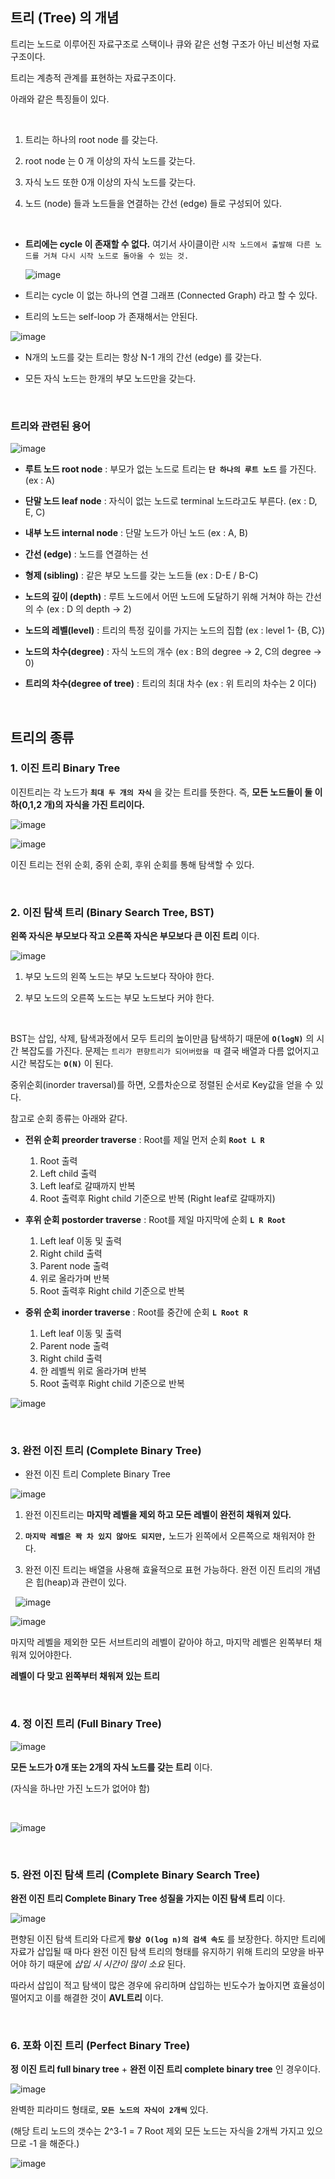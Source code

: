 ## 트리 (Tree) 의 개념

트리는 노드로 이루어진 자료구조로 스택이나 큐와 같은 선형 구조가 아닌 비선형 자료구조이다.

트리는 계층적 관계를 표현하는 자료구조이다.

아래와 같은 특징들이 있다.

<br>

1. 트리는 하나의 root node 를 갖는다.

2. root node 는 0 개 이상의 자식 노드를 갖는다.

3. 자식 노드 또한 0개 이상의 자식 노드를 갖는다.

4. 노드 (node) 들과 노드들을 연결하는 간선 (edge) 들로 구성되어 있다.

<br>

+ **트리에는 cycle 이 존재할 수 없다.** 여기서 사이클이란 `시작 노드에서 출발해 다른 노드를 거쳐 다시 시작 노드로 돌아올 수 있는 것.`

  ![image](https://github.com/lielocks/WIL/assets/107406265/5784ec0e-1c5f-4cf0-bbd4-b0c317328839)

+ 트리는 cycle 이 없는 하나의 연결 그래프 (Connected Graph) 라고 할 수 있다.

+ 트리의 노드는 self-loop 가 존재해서는 안된다.

![image](https://github.com/lielocks/WIL/assets/107406265/04e636ac-f87c-4991-9f04-19f2c8244df4)

+ N개의 노드를 갖는 트리는 항상 N-1 개의 간선 (edge) 를 갖는다.

+ 모든 자식 노드는 한개의 부모 노드만을 갖는다.

<br>

### 트리와 관련된 용어

![image](https://github.com/lielocks/WIL/assets/107406265/8031d64f-ccf8-4862-ade9-bbfe10a1bff6)

+ **루트 노드 root node** : 부모가 없는 노드로 트리는 **`단 하나의 루트 노드`** 를 가진다. (ex : A)

+ **단말 노드 leaf node** : 자식이 없는 노드로 terminal 노드라고도 부른다. (ex : D, E, C)

+ **내부 노드 internal node** : 단말 노드가 아닌 노드 (ex : A, B)

+ **간선 (edge)** : 노드를 연결하는 선

+ **형제 (sibling)** : 같은 부모 노드를 갖는 노드들 (ex : D-E / B-C)

+ **노드의 깊이 (depth)** : 루트 노드에서 어떤 노드에 도달하기 위해 거쳐야 하는 간선의 수 (ex : D 의 depth -> 2)

+ **노드의 레벨(level)** : 트리의 특정 깊이를 가지는 노드의 집합 (ex : level 1- {B, C})

+ **노드의 차수(degree)** : 자식 노드의 개수 (ex : B의 degree -> 2, C의 degree -> 0)

+ **트리의 차수(degree of tree)** : 트리의 최대 차수 (ex : 위 트리의 차수는 2 이다)

<br>

## 트리의 종류

### 1. 이진 트리 Binary Tree
이진트리는 각 노드가 **`최대 두 개의 자식`** 을 갖는 트리를 뜻한다. 
즉, **모든 노드들이 둘 이하(0,1,2 개)의 자식을 가진 트리이다.**  

![image](https://github.com/lielocks/WIL/assets/107406265/55e93ad2-dd04-4c53-999b-7ac72eeab636)

![image](https://github.com/lielocks/WIL/assets/107406265/7b6acc16-6585-4553-bb68-abde104a0b16)

이진 트리는 전위 순회, 중위 순회, 후위 순회를 통해 탐색할 수 있다.

<br>


### 2. 이진 탐색 트리 (Binary Search Tree, BST)

**왼쪽 자식은 부모보다 작고 오른쪽 자식은 부모보다 큰 이진 트리** 이다.

![image](https://github.com/lielocks/WIL/assets/107406265/be034f25-1cbe-4116-854a-ca4506bcf372)


1. 부모 노드의 왼쪽 노드는 부모 노드보다 작아야 한다.

2. 부모 노드의 오른쪽 노드는 부모 노드보다 커야 한다.
   
<br>

BST는 삽입, 삭제, 탐색과정에서 모두 트리의 높이만큼 탐색하기 때문에 **`O(logN)`** 의 시간 복잡도를 가진다.
문제는 `트리가 편향트리가 되어버렸을 때` 결국 배열과 다름 없어지고 시간 복잡도는 **`O(N)`** 이 된다.

중위순회(inorder traversal)를 하면, 오름차순으로 정렬된 순서로 Key값을 얻을 수 있다.

참고로 순회 종류는 아래와 같다.

+ **전위 순회 preorder traverse** : Root를 제일 먼저 순회 **`Root L R`**
    1. Root 출력
    2. Left child 출력
    3. Left leaf로 갈때까지 반복
    4. Root 출력후 Right child 기준으로 반복 (Right leaf로 갈때까지)

+ **후위 순회 postorder traverse** : Root를 제일 마지막에 순회 **`L R Root`**
    1. Left leaf 이동 및 출력
    2. Right child 출력
    3. Parent node 출력
    4. 위로 올라가며 반복
    5. Root 출력후 Right child 기준으로 반복

+ **중위 순회 inorder traverse** : Root를 중간에 순회 **`L Root R`**
    1. Left leaf 이동 및 출력
    2. Parent node 출력
    3. Right child 출력
    4. 한 레벨씩 위로 올라가며 반복
    5. Root 출력후 Right child 기준으로 반복

![image](https://github.com/lielocks/WIL/assets/107406265/1adb7497-637d-4c1a-9d40-260a2d72e224)


<br>


### 3. 완전 이진 트리 (Complete Binary Tree)

+ 완전 이진 트리 Complete Binary Tree

![image](https://github.com/lielocks/WIL/assets/107406265/8c9c515e-da92-4f67-994e-eac20f61eff5)

    
1. 완전 이진트리는 **마지막 레벨을 제외 하고 모든 레벨이 완전히 채워져 있다.**
   
2. **`마지막 레벨은 꽉 차 있지 않아도 되지만,`** 노드가 왼쪽에서 오른쪽으로 채워저야 한다.
    
3. 완전 이진 트리는 배열을 사용해 효율적으로 표현 가능하다. 완전 이진 트리의 개념은 힙(heap)과 관련이 있다.

 
![image](https://github.com/lielocks/WIL/assets/107406265/c2401bbf-7d90-486d-b18d-3ca2e62dc5cb)

![image](https://github.com/lielocks/WIL/assets/107406265/4a667eb9-6868-4525-84b9-7bb453b579ee)

마지막 레벨을 제외한 모든 서브트리의 레벨이 같아야 하고, 마지막 레벨은 왼쪽부터 채워져 있어야한다.

**레벨이 다 맞고 왼쪽부터 채워져 있는 트리**

<br>

### 4. 정 이진 트리 (Full Binary Tree)

![image](https://github.com/lielocks/WIL/assets/107406265/9d041266-39be-4d38-b687-253e68236589)

**모든 노드가 0개 또는 2개의 자식 노드를 갖는 트리** 이다.

(자식을 하나만 가진 노드가 없어야 함)

<br>


![image](https://github.com/lielocks/WIL/assets/107406265/16bada95-d955-4cb1-afbd-3acdf85d6f06)

<br>

### 5. 완전 이진 탐색 트리 (Complete Binary Search Tree)

**완전 이진 트리 Complete Binary Tree 성질을 가지는 이진 탐색 트리** 이다.

![image](https://github.com/lielocks/WIL/assets/107406265/a339acd4-3ab2-4326-b45b-3aaffbba5ef2)

편향된 이진 탐색 트리와 다르게 **`항상 O(log n)의 검색 속도`** 를 보장한다.
하지만 트리에 자료가 삽입될 때 마다 완전 이진 탐색 트리의 형태를 유지하기 위해
트리의 모양을 바꾸어야 하기 때문에 *삽입 시 시간이 많이 소요* 된다.

따라서 삽입이 적고 탐색이 많은 경우에 유리하며
삽입하는 빈도수가 높아지면 효율성이 떨어지고 이를 해결한 것이 **AVL트리** 이다.

<br>

### 6. 포화 이진 트리 (Perfect Binary Tree)

**정 이진 트리 full binary tree** + **완전 이진 트리 complete binary tree** 인 경우이다.

![image](https://github.com/lielocks/WIL/assets/107406265/7aab9c09-23e9-4373-9bd3-0caab8eda7f2)

완벽한 피라미드 형태로, **`모든 노드의 자식이 2개씩`** 있다.

(해당 트리 노드의 갯수는 2^3-1 = 7 Root 제외 모든 노드는 자식을 2개씩 가지고 있으므로 -1 을 해준다.)

![image](https://github.com/lielocks/WIL/assets/107406265/d64f058b-98df-4b04-9e64-ad997aea92df)
